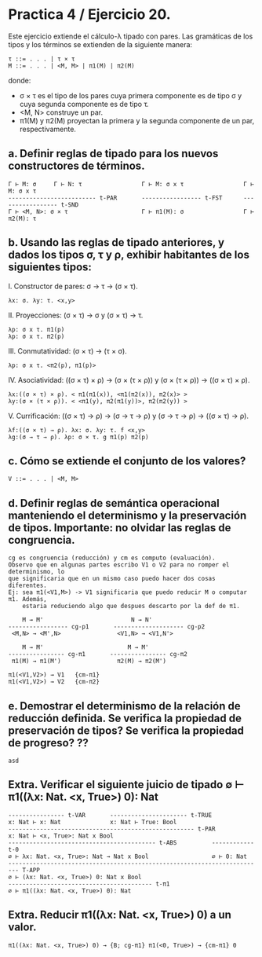 # Practica 4 / Ejercicio 20.
Este ejercicio extiende el cálculo-λ tipado con pares. Las gramáticas de los tipos y los términos se extienden de la siguiente manera:  
```
τ ::= . . . | τ × τ  
M ::= . . . | <M, M> | π1(M) | π2(M)
```
donde:
* σ × τ es el tipo de los pares cuya primera componente es de tipo σ y cuya segunda componente es de tipo τ.
* <M, N> construye un par.
* π1(M) y π2(M) proyectan la primera y la segunda componente de un par, respectivamente.  
## a. Definir reglas de tipado para los nuevos constructores de términos.  
```
Γ ⊢ M: σ     Γ ⊢ N: τ                 Γ ⊢ M: σ x τ                 Γ ⊢ M: σ x τ
------------------------- t-PAR       ----------------- t-FST      ----------------- t-SND
Γ ⊢ <M, N>: σ × τ                     Γ ⊢ π1(M): σ                 Γ ⊢ π2(M): τ
```
## b. Usando las reglas de tipado anteriores, y dados los tipos σ, τ y ρ, exhibir habitantes de los siguientes tipos: 
I. Constructor de pares: σ → τ → (σ × τ).  
```
λx: σ. λy: τ. <x,y>
```
II. Proyecciones: (σ × τ) → σ y (σ × τ) → τ.  
```
λp: σ x τ. π1(p)
λp: σ x τ. π2(p)
```
III. Conmutatividad: (σ × τ) → (τ × σ).  
```
λp: σ x τ. <π2(p), π1(p)>
```
IV. Asociatividad: ((σ × τ) × ρ) → (σ × (τ × ρ)) y (σ × (τ × ρ)) → ((σ × τ) × ρ).  
```
λx:((σ × τ) × ρ). < π1(π1(x)), <π1(π2(x)), π2(x)> >
λy:(σ × (τ × ρ)). < <π1(y), π2(π1(y))>, π2(π2(y)) >
```
V. Currificación: ((σ × τ) → ρ) → (σ → τ → ρ) y (σ → τ → ρ) → ((σ × τ) → ρ).  
```
λf:((σ × τ) → ρ). λx: σ. λy: τ. f <x,y>
λg:(σ → τ → ρ). λp: σ × τ. g π1(p) π2(p)
```
## c. Cómo se extiende el conjunto de los valores?  
```
V ::= . . . | <M, M>
```
## d. Definir reglas de semántica operacional manteniendo el determinismo y la preservación de tipos. Importante: no olvidar las reglas de congruencia.  
```
cg es congruencia (reducción) y cm es computo (evaluación).
Observo que en algunas partes escribo V1 o V2 para no romper el determinismo, lo
que significaria que en un mismo caso puedo hacer dos cosas diferentes.
Ej: sea π1(<V1,M>) -> V1 significaria que puedo reducir M o computar π1. Además,
    estaria reduciendo algo que despues descarto por la def de π1.

    M → M'                         N → N'
----------------- cg-p1       -------------------- cg-p2
 <M,N> → <M',N>                <V1,N> → <V1,N'>

    M → M'                        M → M'
---------------- cg-π1       ---------------- cg-π2
 π1(M) → π1(M')                π2(M) → π2(M')

π1(<V1,V2>) → V1   {cm-π1}
π1(<V1,V2>) → V2   {cm-π2}
```
## e. Demostrar el determinismo de la relación de reducción definida. Se verifica la propiedad de preservación de tipos? Se verifica la propiedad de progreso?  ??
```
asd
```
## Extra. Verificar el siguiente juicio de tipado ∅ ⊢ π1((λx: Nat. <x, True>) 0): Nat  
```
---------------- t-VAR       ---------------------- t-TRUE
x: Nat ⊢ x: Nat              x: Nat ⊢ True: Bool
----------------------------------------------------- t-PAR
x: Nat ⊢ <x, True>: Nat x Bool
------------------------------------------ t-ABS          ------------ t-0
∅ ⊢ λx: Nat. <x, True>: Nat → Nat x Bool                  ∅ ⊢ 0: Nat
------------------------------------------------------------------------- T-APP
∅ ⊢ (λx: Nat. <x, True>) 0: Nat x Bool
----------------------------------------- t-π1
∅ ⊢ π1((λx: Nat. <x, True>) 0): Nat
```
## Extra. Reducir π1((λx: Nat. <x, True>) 0) a un valor.  
```
π1((λx: Nat. <x, True>) 0) → {B; cg-π1} π1(<0, True>) → {cm-π1} 0   
```

 
